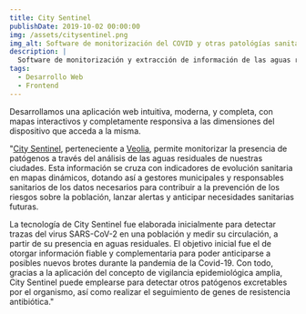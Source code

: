 ```yaml
---
title: City Sentinel
publishDate: 2019-10-02 00:00:00
img: /assets/citysentinel.png
img_alt: Software de monitorización del COVID y otras patológías sanitarias.
description: |
  Software de monitorización y extracción de información de las aguas residuales para prevenir y enfrentar crisis sanitarias.
tags:
  - Desarrollo Web
  - Frontend
---
```


Desarrollamos una aplicación web intuitiva, moderna, y completa, con mapas interactivos y completamente responsiva a las dimensiones del dispositivo que acceda a la misma.

"<a href="https://www.veolia.es/casos-exito/city-sentinel">City Sentinel</a>, perteneciente a <a href="https://www.veolia.es/">Veolia</a>, permite monitorizar la presencia de patógenos a través del análisis de las aguas residuales de nuestras ciudades. Esta información se cruza con indicadores de evolución sanitaria en mapas dinámicos, dotando así a gestores municipales y responsables sanitarios de los datos necesarios para contribuir a la prevención de los riesgos sobre la población, lanzar alertas y anticipar necesidades sanitarias futuras.

La tecnología de City Sentinel fue elaborada inicialmente para detectar trazas del virus SARS-CoV-2 en una población y medir su circulación, a partir de su presencia en aguas residuales. El objetivo inicial fue el de otorgar información fiable y complementaria para poder anticiparse a posibles nuevos brotes durante la pandemia de la Covid-19. Con todo, gracias a la aplicación del concepto de vigilancia epidemiológica amplia, City Sentinel puede emplearse para detectar otros patógenos excretables por el organismo, así como realizar el seguimiento de genes de resistencia antibiótica."

